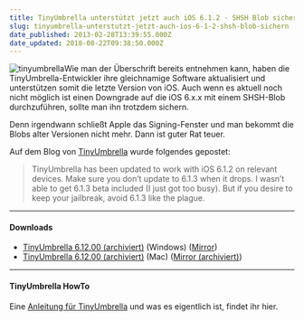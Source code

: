 ```yaml
---
title: TinyUmbrella unterstützt jetzt auch iOS 6.1.2 - SHSH Blob sichern
slug: tinyumbrella-unterstutzt-jetzt-auch-ios-6-1-2-shsh-blob-sichern
date_published: 2013-02-28T13:39:55.000Z
date_updated: 2018-08-22T09:38:50.000Z
---
```


![tinyumbrella](//picdump.thafaker.de/2012/11/tinyumbrella-100x100.png)Wie man der Überschrift bereits entnehmen kann, haben die TinyUmbrella-Entwickler ihre gleichnamige Software aktualisiert und unterstützen somit die letzte Version von iOS. Auch wenn es aktuell noch nicht möglich ist einen Downgrade auf die iOS 6.x.x mit einem SHSH-Blob durchzuführen, sollte man ihn trotzdem sichern. 

Denn irgendwann schließt Apple das Signing-Fenster und man bekommt die Blobs alter Versionen nicht mehr. Dann ist guter Rat teuer.

Auf dem Blog von [TinyUmbrella](http://thefirmwareumbrella.blogspot.sg/2013/02/612-support-update.html) wurde folgendes gepostet:

> TinyUmbrella has been updated to work with iOS 6.1.2 on relevant devices. Make sure you don’t update to 6.1.3 when it drops. I wasn’t able to get 6.1.3 beta included (I just got too busy). But if you desire to keep your jailbreak, avoid 6.1.3 like the plague.

---

#### Downloads

- [TinyUmbrella 6.12.00 (archiviert)](http://web.archive.org/web/20130302055933/http://cache.firmwareumbrella.com/downloads/tinyumbrella-6.12.00.exe) (Windows) ([Mirror](https://mega.co.nz/#!H95lRB7S!NN9oznGno-4zLkE7bSpEC2NjKG9THmuvZ1zACVHnuxY))
- [TinyUmbrella 6.12.00 (archiviert)](http://web.archive.org/web/20130302055858/http://cache.firmwareumbrella.com/downloads/TinyUmbrella-6.12.00.app.zip) (Mac) ([Mirror (archiviert)](http://web.archive.org/web/20250905094406/https://mega.co.nz/))

---

#### TinyUmbrella HowTo

Eine [Anleitung für TinyUmbrella](__GHOST_URL__/iphone-3g-iphone-3gs-iphone-4-iphone-4s-iphone-5-shsh-blob-sichern-anleitung-update/) und was es eigentlich ist, findet ihr hier.
